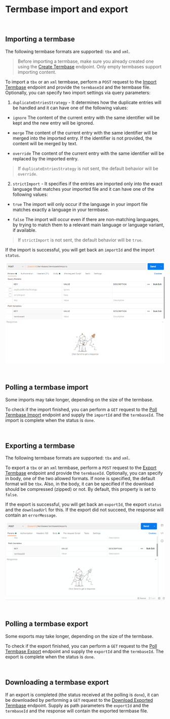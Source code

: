 # Termbase import and export
</br>

## Importing a termbase

The following termbase formats are supported: `tbx` and `xml`. 

> Before importing a termbase, make sure you already created one using the [Create Termbase](../../reference/Public-API.v1.json/paths/~1termbases/post) endpoint. Only empty termbases support importing content.

To import a `tbx` or an `xml` termbase, perform a `POST` request to the [Import Termbase](../../reference/Public-API.v1.json/paths/~1termbases~1{termbaseId}~1imports/post) endpoint and provide the `termbaseId` and the termbase file. Optionally, you can specify two import settings via query parameters:

1. `duplicateEntriesStrategy` - It determines how the duplicate entries will be handled and it can have one of the following values:

  - `ignore` The content of the current entry with the same identifier will be kept and the new entry will be ignored.

  - `merge` The content of the current entry with the same identifier will be merged into the imported entry. If the identifier is not provided, the content will be merged by text.

  - `override` The content of the current entry with the same identifier will be replaced by the imported entry.

>   If `duplicateEntriesStrategy` is not sent, the default behavior will be `override`.


2. `strictImport` - It specifies if the entries are imported only into the exact language that matches your imported file and it can have one of the following values:

  - `true`  The import will only occur if the language in your import file matches exactly a language in your termbase.

  - `false` The import will occur even if there are non-matching languages, by trying to match them to a relevant main language or language variant, if available.

>   If `strictImport` is not sent, the default behavior will be `true`.

If the import is successful, you will get back an `importId` and the import `status`. 


![Import Termbase](https://raw.githubusercontent.com/RWS/language-cloud-public-api-doc-resources/main/PublicAPI/ImportTermbasePostman.gif?raw=true)

</br>

## Polling a termbase import
Some imports may take longer, depending on the size of the termbase. 

To check if the import finished, you can perform a `GET` request to the [Poll Termbase Import](../../reference/Public-API.v1.json/paths/~1termbases~1{termbaseId}~1imports~1{importId}/get) endpoint and supply the `importId` and the `termbaseId`. The import is complete when the status is `done`.

</br>

## Exporting a termbase
The following termbase formats are supported: `tbx` and `xml`. 

To export a `tbx` or an `xml` termbase, perform a `POST` request to the [Export Termbase](../../reference/Public-API.v1.json/paths/~1termbases~1{termbaseId}~1exports/post) endpoint and provide the `termbaseId`. 
Optionally, you can specify in body, one of the two allowed formats. If none is specified, the default format will be `tbx`. Also, in the body, it can be specified if the download should be compressed (zipped) or not. By default, this property is set to `false`.

If the export is successful, you will get back an `exportId`, the export `status` and the `downloadUrl` for this. If the export did not succeed, the response will contain an `errorMessage`.

![Export Termbase](https://raw.githubusercontent.com/RWS/language-cloud-public-api-doc-resources/main/PublicAPI/ExportTermbasePostman.gif?raw=true)

</br>

## Polling a termbase export
Some exports may take longer, depending on the size of the termbase.

To check if the export finished, you can perform a `GET` request to the [Poll Termbase Export](../../reference/Public-API.v1.json/paths/~1termbases~1{termbaseId}~1exports~1{exportId}/get) endpoint and supply the `exportId` and the `termbaseId`. The export is complete when the status is `done`.

</br>

## Downloading a termbase export
If an export is completed (the status received at the polling is `done`), it can be downloaded by performing a `GET` request to the [Download Exported Termbase](../../reference/Public-API.v1.json/paths/~1termbases~1{termbaseId}~1exports~1{exportId}~1download/get) endpoint. Supply as path parameters the `exportId` and the `termbaseId` and the response will contain the exported termbase file.
</br>